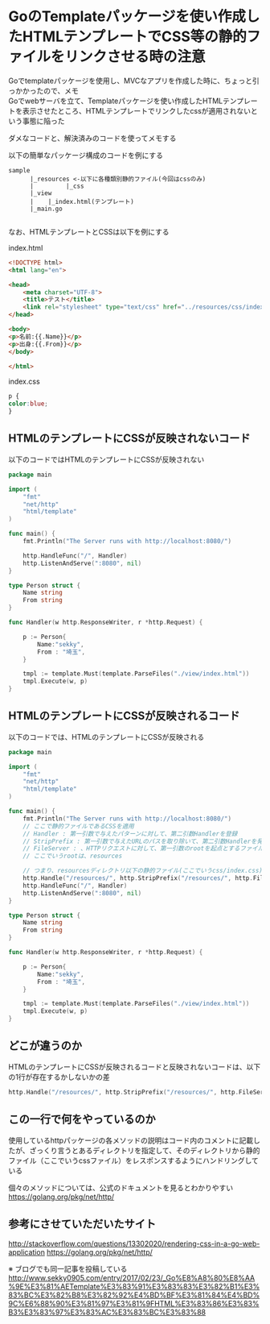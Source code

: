 # GoのTemplateパッケージを使い作成したHTMLテンプレートでCSS等の静的ファイルをリンクさせる時の注意
Goでtemplateパッケージを使用し、MVCなアプリを作成した時に、ちょっと引っかかったので、メモ<br>
Goでwebサーバを立て、Templateパッケージを使い作成したHTMLテンプレートを表示させたところ、HTMLテンプレートでリンクしたcssが適用されないという事態に陥った<br>

ダメなコードと、解決済みのコードを使ってメモする<br>

以下の簡単なパッケージ構成のコードを例にする<br>

``` 
sample
      |_resources <-以下に各種類別静的ファイル(今回はcssのみ)
      |         |_css
      |_view
      |    |_index.html(テンプレート)
      |_main.go
      
``` 

なお、HTMLテンプレートとCSSは以下を例にする<br>


index.html

``` html
<!DOCTYPE html>
<html lang="en">

<head>
    <meta charset="UTF-8">
    <title>テスト</title>
    <link rel="stylesheet" type="text/css" href="../resources/css/index.css">
</head>

<body>
<p>名前:{{.Name}}</p>
<p>出身:{{.From}}</p>
</body>

</html>
```

index.css

``` css
p {
color:blue;
}
```


## HTMLのテンプレートにCSSが反映されないコード
以下のコードではHTMLのテンプレートにCSSが反映されない

``` go
package main

import (
	"fmt"
	"net/http"
	"html/template"
)

func main() {
	fmt.Println("The Server runs with http://localhost:8080/")

	http.HandleFunc("/", Handler)
	http.ListenAndServe(":8080", nil)
}

type Person struct {
	Name string
	From string
}

func Handler(w http.ResponseWriter, r *http.Request) {

	p := Person{
		Name:"sekky",
		From : "埼玉",
	}

	tmpl := template.Must(template.ParseFiles("./view/index.html"))
	tmpl.Execute(w, p)
} 
```

## HTMLのテンプレートにCSSが反映されるコード

以下のコードでは、HTMLのテンプレートにCSSが反映される

``` go
package main

import (
	"fmt"
	"net/http"
	"html/template"
)

func main() {
	fmt.Println("The Server runs with http://localhost:8080/")
	// ここで静的ファイルであるCSSを適用
	// Handler : 第一引数で与えたパターンに対して、第二引数Handlerを登録
	// StripPrefix : 第一引数で与えたURLのパスを取り除いて、第二引数Handlerを発動させる
	// FileServer : 、HTTPリクエストに対して、第一引数のrootを起点とするファイルシステムのコンテンツを返すハンドラを返す
	// ここでいうrootは、resources

	// つまり、resourcesディレクトリ以下の静的ファイル(ここでいうcss/index.css)を探して返す
	http.Handle("/resources/", http.StripPrefix("/resources/", http.FileServer(http.Dir("resources/"))))
	http.HandleFunc("/", Handler)
	http.ListenAndServe(":8080", nil)
}

type Person struct {
	Name string
	From string
}

func Handler(w http.ResponseWriter, r *http.Request) {

	p := Person{
		Name:"sekky",
		From : "埼玉",
	}

	tmpl := template.Must(template.ParseFiles("./view/index.html"))
	tmpl.Execute(w, p)
}
```

## どこが違うのか
HTMLのテンプレートにCSSが反映されるコードと反映されないコードは、以下の1行が存在するかしないかの差

``` go 
http.Handle("/resources/", http.StripPrefix("/resources/", http.FileServer(http.Dir("resources/"))))
``` 

## この一行で何をやっているのか
使用しているhttpパッケージの各メソッドの説明はコード内のコメントに記載したが、ざっくり言うとあるディレクトリを指定して、そのディレクトリから静的ファイル（ここでいうcssファイル）をレスポンスするようにハンドリングしている

個々のメソッドについては、公式のドキュメントを見るとわかりやすい
https://golang.org/pkg/net/http/

## 参考にさせていただいたサイト
http://stackoverflow.com/questions/13302020/rendering-css-in-a-go-web-application
https://golang.org/pkg/net/http/

※ ブログでも同一記事を投稿している
http://www.sekky0905.com/entry/2017/02/23/_Go%E8%A8%80%E8%AA%9E%E3%81%AETemplate%E3%83%91%E3%83%83%E3%82%B1%E3%83%BC%E3%82%B8%E3%82%92%E4%BD%BF%E3%81%84%E4%BD%9C%E6%88%90%E3%81%97%E3%81%9FHTML%E3%83%86%E3%83%B3%E3%83%97%E3%83%AC%E3%83%BC%E3%83%88
